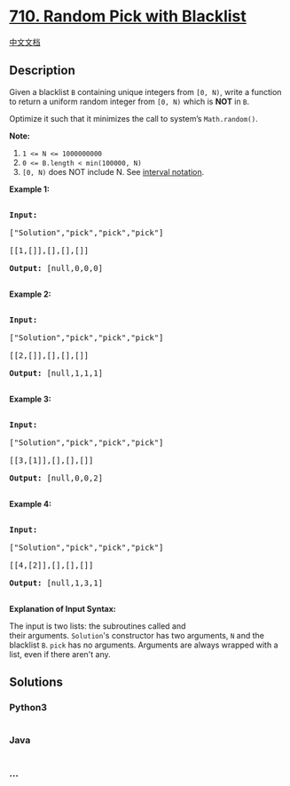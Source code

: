 # [710. Random Pick with Blacklist](https://leetcode.com/problems/random-pick-with-blacklist)

[中文文档](/solution/0700-0799/0710.Random%20Pick%20with%20Blacklist/README.md)

## Description

<p>Given a blacklist&nbsp;<code>B</code> containing unique integers&nbsp;from <code>[0, N)</code>, write a function to return a uniform random integer from <code>[0, N)</code> which is <strong>NOT</strong>&nbsp;in <code>B</code>.</p>

<p>Optimize it such that it minimizes the call to system&rsquo;s <code>Math.random()</code>.</p>

<p><strong>Note:</strong></p>

<ol>
    <li><code>1 &lt;= N &lt;= 1000000000</code></li>
    <li><code>0 &lt;= B.length &lt; min(100000, N)</code></li>
    <li><code>[0, N)</code>&nbsp;does NOT include N. See <a href="https://en.wikipedia.org/wiki/Interval_(mathematics)" target="_blank">interval notation</a>.</li>
</ol>

<p><strong>Example 1:</strong></p>

<pre>

<strong>Input: 

</strong><span id="example-input-1-1">[&quot;Solution&quot;,&quot;pick&quot;,&quot;pick&quot;,&quot;pick&quot;]

</span><span id="example-input-1-2">[[1,[]],[],[],[]]</span>

<strong>Output: </strong><span id="example-output-1">[null,0,0,0]</span>

</pre>

<p><strong>Example 2:</strong></p>

<pre>

<strong>Input: 

</strong><span id="example-input-2-1">[&quot;Solution&quot;,&quot;pick&quot;,&quot;pick&quot;,&quot;pick&quot;]

</span><span id="example-input-2-2">[[2,[]],[],[],[]]</span>

<strong>Output: </strong><span id="example-output-2">[null,1,1,1]</span>

</pre>

<p><strong>Example 3:</strong></p>

<pre>

<strong>Input: 

</strong><span id="example-input-3-1">[&quot;Solution&quot;,&quot;pick&quot;,&quot;pick&quot;,&quot;pick&quot;]

</span><span id="example-input-3-2">[[3,[1]],[],[],[]]</span>

<strong>Output: </strong><span id="example-output-3">[null,0,0,2]</span>

</pre>

<p><strong>Example 4:</strong></p>

<pre>

<strong>Input: 

</strong><span id="example-input-4-1">[&quot;Solution&quot;,&quot;pick&quot;,&quot;pick&quot;,&quot;pick&quot;]

</span><span id="example-input-4-2">[[4,[2]],[],[],[]]</span>

<strong>Output: </strong><span id="example-output-4">[null,1,3,1]</span>

</pre>

<p><strong>Explanation of Input Syntax:</strong></p>

<p>The input is two lists:&nbsp;the subroutines called&nbsp;and their&nbsp;arguments.&nbsp;<code>Solution</code>&#39;s&nbsp;constructor has two arguments,&nbsp;<code>N</code> and the blacklist <code>B</code>. <code>pick</code> has no arguments.&nbsp;Arguments&nbsp;are&nbsp;always wrapped with a list, even if there aren&#39;t any.</p>

## Solutions

<!-- tabs:start -->

### **Python3**

```python

```

### **Java**

```java

```

### **...**

```

```

<!-- tabs:end -->
